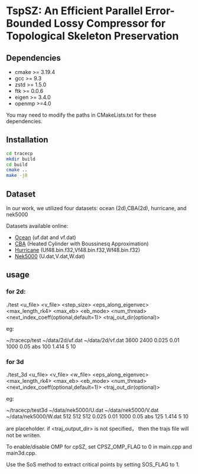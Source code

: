 # TspSZ: An Efficient Parallel Error-Bounded Lossy Compressor for Topological Skeleton Preservation

## Dependencies
- cmake >= 3.19.4
- gcc >= 9.3
- zstd >= 1.5.0
- ftk >= 0.0.6
- eigen >= 3.4.0
- openmp >=4.0

You may need to modify the paths in CMakeLists.txt for these dependencies.

## Installation
```bash
cd tracecp
mkdir build
cd build
cmake ..
make -j8
```

## Dataset
In our work, we utilized four datasets: ocean (2d),CBA(2d), hurricane, and nek5000

Datasets available online:
- [Ocean](https://github.com/szcompressor/cpSZ/tree/main/data) (uf.dat and vf.dat)
- [CBA](https://cgl.ethz.ch/research/visualization/data.php) (Heated Cylinder with Boussinesq Approximation)
- [Hurricane](https://sdrbench.github.io/) (Uf48.bin.f32,Vf48.bin.f32,Wf48.bin.f32)
- [Nek5000](https://drive.google.com/drive/folders/1JDYp4mLebE0s0EZ2UFWJYBtxdq5km7Rz?usp=sharing) (U.dat,V.dat,W.dat)


## usage

### for 2d: 

./test <u_file> <v_file> <r1> <r2> <step_size> <eps_along_eigenvec> <max_length_rk4> <max_eb> <eb_mode> <num_thread> <threadshold1> <threadshold2> <threadshold3> <next_index_coeff(optional,default=1)> <traj_out_dir(optional)>

eg:

~/tracecp/test ~/data/2d/uf.dat ~/data/2d/vf.dat 3600 2400 0.025 0.01 1000 0.05 abs 100 1.414 5 10

### for 3d

./test_3d <u_file> <v_file> <w_file> <r1> <r2> <r3> <eps_along_eigenvec> <max_length_rk4> <max_eb> <eb_mode> <num_thread> <threadshold1> <threadshold2> <threadshold3> <next_index_coeff(optional,default=1)> <traj_out_dir(optional)>

eg:

~/tracecp/test3d ~/data/nek5000/U.dat ~/data/nek5000/V.dat ~/data/nek5000/W.dat 512 512 512 0.025 0.01 1000 0.05 abs 125 1.414 5 10

<threadshold2> <threadshold3> are placeholder.
if <traj_output_dir> is not specified， then the trajs file will not be wriiten.

To enable/disable OMP for cpSZ, set CPSZ_OMP_FLAG to 0 in main.cpp and main3d.cpp.

Use the SoS method to extract critical points by setting SOS_FLAG to 1.

